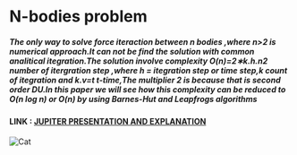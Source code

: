 # N-bodies problem




##### The only way to solve force iteraction between n bodies ,where n>2 is numerical approach.It can not be find the solution with common analitical itegration.The solution involve complexity O(n)=2∗k.h.n2 number of itergration step ,where h = itegration step or time step,k count of itegration and k.v=t t-time,The multiplier 2 is because that is second order DU.In this paper we will see how this complexity can be reduced to O(n log n) or O(n) by using Barnes-Hut and Leapfrogs algorithms
#### LINK :  <a color='blue' href="https://nbviewer.jupyter.org/github/Daodavid93/N_BODY_PROBLEM_Barnes-Hut-ALGORITAM/blob/master/n-bodies-project.ipynb">JUPITER PRESENTATION AND EXPLANATION</a>

[logo]: http://http:/github.com/Daodavid93/Barnes-Hut-Algorithm_Nbodies_Problem/blob/master/sources/example1.gif?raw=true "TREE"


![Cat](https://raw.githubusercontent.com/{Daodavid93}/Barnes-Hut-Algorithm_Nbodies_Problem/blob/master/sources/example1.gif)




